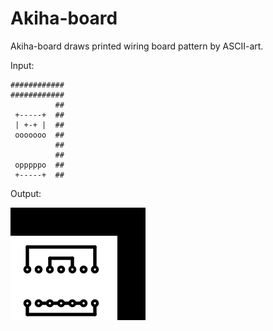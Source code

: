 # Akiha-board

Akiha-board draws printed wiring board pattern by ASCII-art.

Input:
```
############
############
          ##
 +-----+  ##
 | +-+ |  ##
 ooooooo  ##
          ##
          ##
 opppppo  ##
 +-----+  ##
```

Output:

![svg](img/README.0001.svg)


